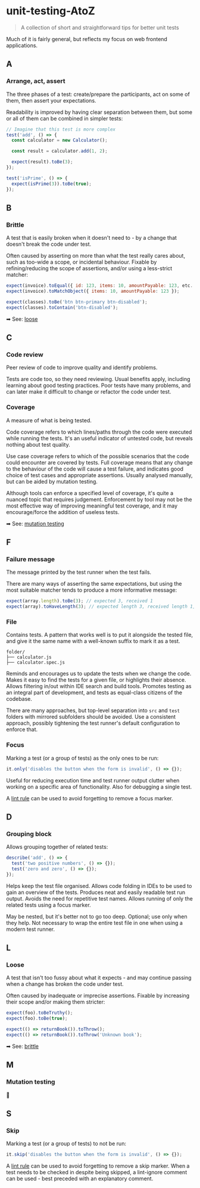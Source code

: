 # unit-testing-AtoZ

> A collection of short and straightforward tips for better unit tests

Much of it is fairly general, but reflects my focus on web frontend applications.

## A

### Arrange, act, assert

The three phases of a test: create/prepare the participants, act on some of them, then assert your expectations.

Readability is improved by having clear separation between them, but some or all of them can be combined in simpler tests:

```javascript
// Imagine that this test is more complex
test('add', () => {
  const calculator = new Calculator();

  const result = calculator.add(1, 2);

  expect(result).toBe(3);
});

test('isPrime', () => {
  expect(isPrime(3)).toBe(true);
});
```

## B

### Brittle

A test that is easily broken when it doesn't need to - by a change that doesn't break the code under test.

Often caused by asserting on more than what the test really cares about, such as too-wide a scope, or incidental behaviour. Fixable by refining/reducing the scope of assertions, and/or using a less-strict matcher:

```javascript
expect(invoice).toEqual({ id: 123, items: 10, amountPayable: 123, etc... });
expect(invoice).toMatchObject({ items: 10, amountPayable: 123 });

expect(classes).toBe('btn btn-primary btn-disabled');
expect(classes).toContain('btn-disabled');
```

➡ See: [loose](#loose)

## C

### Code review

Peer review of code to improve quality and identify problems.

Tests are code too, so they need reviewing. Usual benefits apply, including learning about good testing practices. Poor tests have many problems, and can later make it difficult to change or refactor the code under test.

### Coverage

A measure of what is being tested.

Code coverage refers to which lines/paths through the code were executed while running the tests. It's an useful indicator of untested code, but reveals nothing about test quality.

Use case coverage refers to which of the possible scenarios that the code could encounter are covered by tests. Full coverage means that any change to the behaviour of the code will cause a test failure, and indicates good choice of test cases and appropriate assertions. Usually analysed manually, but can be aided by mutation testing.

Although tools can enforce a specified level of coverage, it's quite a nuanced topic that requires judgement. Enforcement by tool may not be the most effective way of improving meaningful test coverage, and it may encourage/force the addition of useless tests.

➡ See: [mutation testing](#mutation-testing)

## F

### Failure message

The message printed by the test runner when the test fails.

There are many ways of asserting the same expectations, but using the most suitable matcher tends to produce a more informative message:

```javascript
expect(array.length).toBe(3); // expected 3, received 1
expect(array).toHaveLength(3); // expected length 3, received length 1, array: ['apple']
```

### File

Contains tests. A pattern that works well is to put it alongside the tested file, and give it the same name with a well-known suffix to mark it as a test.

```
folder/
├── calculator.js
├── calculator.spec.js
```

Reminds and encourages us to update the tests when we change the code. Makes it easy to find the tests for a given file, or highlights their absence. Allows filtering in/out within IDE search and build tools. Promotes testing as an integral part of development, and tests as equal-class citizens of the codebase.

There are many approaches, but top-level separation into `src` and `test` folders with mirrored subfolders should be avoided. Use a consistent approach, possibly tightening the test runner's default configuration to enforce that.

### Focus

Marking a test (or a group of tests) as the only ones to be run:

```javascript
it.only('disables the button when the form is invalid', () => {});
```

Useful for reducing execution time and test runner output clutter when working on a specific area of functionality. Also for debugging a single test.

A [lint rule](https://github.com/jest-community/eslint-plugin-jest/blob/master/docs/rules/no-focused-tests.md) can be used to avoid forgetting to remove a focus marker.

## D

### Grouping block

Allows grouping together of related tests:

```javascript
describe('add', () => {
  test('two positive numbers', () => {});
  test('zero and zero', () => {});
});
```

Helps keep the test file organised. Allows code folding in IDEs to be used to gain an overview of the tests. Produces neat and easily readable test run output. Avoids the need for repetitive test names. Allows running of only the related tests using a focus marker.

May be nested, but it's better not to go too deep. Optional; use only when they help. Not necessary to wrap the entire test file in one when using a modern test runner.

## L

### Loose

A test that isn't too fussy about what it expects - and may continue passing when a change has broken the code under test.

Often caused by inadequate or imprecise assertions. Fixable by increasing their scope and/or making them stricter:

```javascript
expect(foo).toBeTruthy();
expect(foo).toBe(true);

expect(() => returnBook()).toThrow();
expect(() => returnBook()).toThrow('Unknown book');
```

➡ See: [brittle](#brittle)

## M

### Mutation testing

🚧

## S

### Skip

Marking a test (or a group of tests) to not be run:

```javascript
it.skip('disables the button when the form is invalid', () => {});
```

A [lint rule](https://github.com/jest-community/eslint-plugin-jest/blob/master/docs/rules/no-disabled-tests.md) can be used to avoid forgetting to remove a skip marker. When a test needs to be checked in despite being skipped, a lint-ignore comment can be used - best preceded with an explanatory comment.
